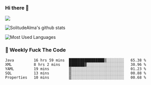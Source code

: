### Hi there 👋
<p>
  <a href="https://count.getloli.com/"><img src="https://count.getloli.com/get/@:solitudealma"></a>
</p>

![SolitudeAlma's github stats](https://github-readme-stats.vercel.app/api?username=solitudealma&show_icons=true&theme=radical)

![Most Used Languages](https://github-readme-stats.vercel.app/api/top-langs/?username=solitudealma&layout=compact&hide_border=true&theme=dark)
<!-- ![visitors](https://visitor-badge.glitch.me/badge?page_id=solitudealma.solitudealma.id) -->


### :dart: Weekly Fuck The Code

<!--START_SECTION:waka-->
```text
Java         16 hrs 59 mins  ████████████████▒░░░░░░░░   65.38 % 
XML          8 hrs 2 mins    ███████▓░░░░░░░░░░░░░░░░░   30.96 % 
YAML         19 mins         ▒░░░░░░░░░░░░░░░░░░░░░░░░   01.23 % 
SQL          13 mins         ▒░░░░░░░░░░░░░░░░░░░░░░░░   00.88 % 
Properties   10 mins         ▒░░░░░░░░░░░░░░░░░░░░░░░░   00.68 % 
```
<!--END_SECTION:waka-->
